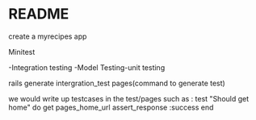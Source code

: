 # README

create a myrecipes app

Minitest

-Integration testing
-Model Testing-unit testing

rails generate intergration_test pages(command to generate test)

we would write up testcases in the test/pages 
such as :
 test "Should get home" do
    get pages_home_url
    assert_response :success
end


